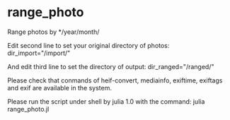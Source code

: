 # range_photo
Range photos by */year/month/

Edit second line to set your original directory of photos: 
dir_import="/import/"

And edit third line to set the directory of output: 
dir_ranged="/ranged/"

Please check that conmands of heif-convert, mediainfo, exiftime, exiftags and exif are available in the system.

Please run the script under shell by julia 1.0 with the command:
julia range_photo.jl
